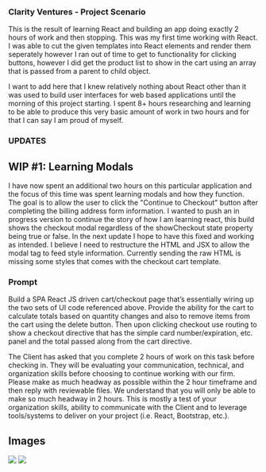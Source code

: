 ### Clarity Ventures - Project Scenario

This is the result of learning React and building an app doing exactly 2 hours of work and then stopping. This was my first time working with React. I was able to cut the given templates into React elements and render them seperately however I ran out of time to get to functionality for clicking buttons, however I did get the product list to show in the cart using an array that is passed from a parent to child object.

I want to add here that I knew relatively nothing about React other than it was used to build user interfaces for web based applications until the morning of this project starting. I spent 8+ hours researching and learning to be able to produce this very basic amount of work in two hours and for that I can say I am proud of myself.

### UPDATES

## WIP #1: Learning Modals
I have now spent an additional two hours on this particular application and the focus of this time was spent learning modals and how they function. The goal is to allow the user to click the "Continue to Checkout" button after completing the billing address form information. I wanted to push an in progress version to continue the story of how I am learning react, this build shows the checkout modal regardless of the showCheckout state property being true or false. In the next update I hope to have this fixed and working as intended. I believe I need to restructure the HTML and JSX to allow the modal tag to feed style information. Currently sending the raw HTML is missing some styles that comes with the checkout cart template.

### Prompt
Build a SPA React JS driven cart/checkout page that’s essentially wiring up the two sets of UI code referenced above. Provide the ability for the cart to calculate totals based on quantity changes and also to remove items from the cart using the delete button. Then upon clicking checkout use routing to show a checkout directive that has the simple card number/expiration, etc. panel and the total passed along from the cart directive. 

The Client has asked that you complete 2 hours of work on this task before checking in. They will be evaluating your communication, technical, and organization skills before choosing to continue working with our firm. Please make as much headway as possible within the 2 hour timeframe and then reply with reviewable files. We understand that you will only be able to make so much headway in 2 hours. This is mostly a test of your organization skills, ability to communicate with the Client and to leverage tools/systems to deliver on your project (i.e. React, Bootstrap, etc.). 

## Images
<img src="https://i.imgur.com/fhsZUzQ.png">
<img src="https://i.imgur.com/NwbmBjM.png">


